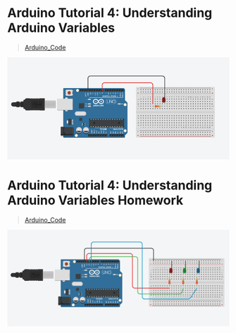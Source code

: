 # Arduino Tutorial 4: Understanding Arduino Variables
> [Arduino_Code](./Tutorial_4.ino)

![Conditional Button ](../img/Tutorial_3.png)

# Arduino Tutorial 4: Understanding Arduino Variables Homework
> [Arduino_Code](./Tutorial_4_HW.ino)

![Conditional Button ](../img/Tutorial_4_Homework.png)